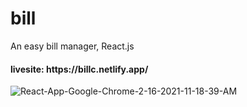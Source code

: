 # bill
An easy bill manager, React.js
<h4>livesite: https://billc.netlify.app/ </h4>
<img src='https://i.postimg.cc/rFhcTzw8/React-App-Google-Chrome-2-16-2021-11-18-39-AM.png' border='0' alt='React-App-Google-Chrome-2-16-2021-11-18-39-AM'/>

